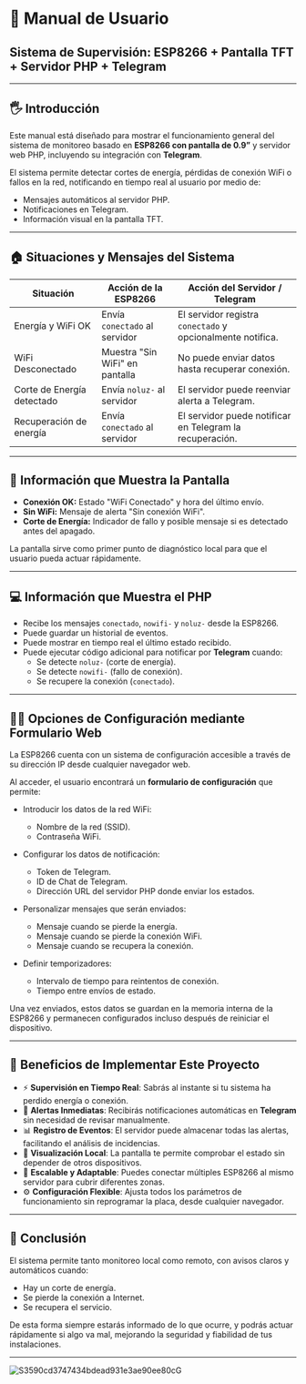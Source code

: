 # 📘 Manual de Usuario
## Sistema de Supervisión: ESP8266 + Pantalla TFT + Servidor PHP + Telegram

---

## 🖐 Introducción

Este manual está diseñado para mostrar el funcionamiento general del sistema de monitoreo basado en **ESP8266 con pantalla de 0.9”** y servidor web PHP, incluyendo su integración con **Telegram**.

El sistema permite detectar cortes de energía, pérdidas de conexión WiFi o fallos en la red, notificando en tiempo real al usuario por medio de:
- Mensajes automáticos al servidor PHP.
- Notificaciones en Telegram.
- Información visual en la pantalla TFT.

---

## 🏠 Situaciones y Mensajes del Sistema

| Situación                   | Acción de la ESP8266            | Acción del Servidor / Telegram |
|-----------------------------|---------------------------------|---------------------------------|
| Energía y WiFi OK          | Envía `conectado` al servidor   | El servidor registra `conectado` y opcionalmente notifica. |
| WiFi Desconectado           | Muestra "Sin WiFi" en pantalla  | No puede enviar datos hasta recuperar conexión. |
| Corte de Energía detectado  | Envía `noluz-` al servidor      | El servidor puede reenviar alerta a Telegram. |
| Recuperación de energía     | Envía `conectado` al servidor   | El servidor puede notificar en Telegram la recuperación. |

---

## 👀 Información que Muestra la Pantalla

- **Conexión OK:** Estado "WiFi Conectado" y hora del último envío.
- **Sin WiFi:** Mensaje de alerta "Sin conexión WiFi".
- **Corte de Energía:** Indicador de fallo y posible mensaje si es detectado antes del apagado.

La pantalla sirve como primer punto de diagnóstico local para que el usuario pueda actuar rápidamente.

---

## 💻 Información que Muestra el PHP

- Recibe los mensajes `conectado`, `nowifi-` y `noluz-` desde la ESP8266.
- Puede guardar un historial de eventos.
- Puede mostrar en tiempo real el último estado recibido.
- Puede ejecutar código adicional para notificar por **Telegram** cuando:
  - Se detecte `noluz-` (corte de energía).
  - Se detecte `nowifi-` (fallo de conexión).
  - Se recupere la conexión (`conectado`).

---

## 🧑‍🔧 Opciones de Configuración mediante Formulario Web

La ESP8266 cuenta con un sistema de configuración accesible a través de su dirección IP desde cualquier navegador web.

Al acceder, el usuario encontrará un **formulario de configuración** que permite:

- Introducir los datos de la red WiFi:
  - Nombre de la red (SSID).
  - Contraseña WiFi.

- Configurar los datos de notificación:
  - Token de Telegram.
  - ID de Chat de Telegram.
  - Dirección URL del servidor PHP donde enviar los estados.

- Personalizar mensajes que serán enviados:
  - Mensaje cuando se pierde la energía.
  - Mensaje cuando se pierde la conexión WiFi.
  - Mensaje cuando se recupera la conexión.

- Definir temporizadores:
  - Intervalo de tiempo para reintentos de conexión.
  - Tiempo entre envíos de estado.

Una vez enviados, estos datos se guardan en la memoria interna de la ESP8266 y permanecen configurados incluso después de reiniciar el dispositivo.

---

## 🚀 Beneficios de Implementar Este Proyecto

- ⚡ **Supervisión en Tiempo Real**: Sabrás al instante si tu sistema ha perdido energía o conexión.
- 🚨 **Alertas Inmediatas**: Recibirás notificaciones automáticas en **Telegram** sin necesidad de revisar manualmente.
- 📊 **Registro de Eventos**: El servidor puede almacenar todas las alertas, facilitando el análisis de incidencias.
- 👀 **Visualización Local**: La pantalla te permite comprobar el estado sin depender de otros dispositivos.
- 🔗 **Escalable y Adaptable**: Puedes conectar múltiples ESP8266 al mismo servidor para cubrir diferentes zonas.
- ⚙️ **Configuración Flexible**: Ajusta todos los parámetros de funcionamiento sin reprogramar la placa, desde cualquier navegador.

---

## 🧠 Conclusión

El sistema permite tanto monitoreo local como remoto, con avisos claros y automáticos cuando:
- Hay un corte de energía.
- Se pierde la conexión a Internet.
- Se recupera el servicio.

De esta forma siempre estarás informado de lo que ocurre, y podrás actuar rápidamente si algo va mal, mejorando la seguridad y fiabilidad de tus instalaciones.

---

![S3590cd3747434bdead931e3ae90ee80cG](https://github.com/user-attachments/assets/6c959965-4735-461a-8c0e-a7554731e29c)
